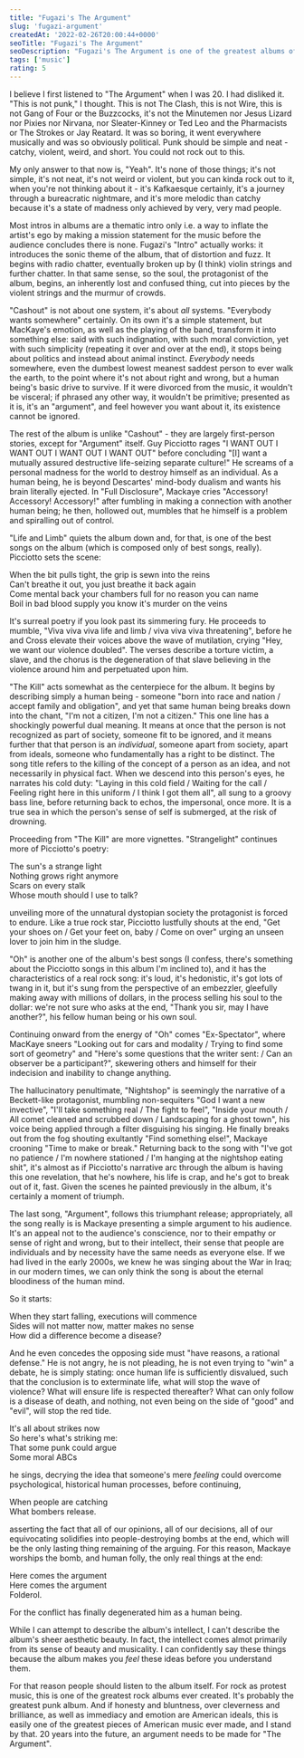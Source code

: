 ```yaml
---
title: "Fugazi's The Argument"
slug: 'fugazi-argument'
createdAt: '2022-02-26T20:00:44+0000'
seoTitle: "Fugazi's The Argument"
seoDescription: "Fugazi's The Argument is one of the greatest albums of all time. And it's really damn American."
tags: ['music']
rating: 5
---
```


I believe I first listened to "The Argument" when I was 20. I had disliked it. "This is not punk," I thought. This is not The Clash, this is not Wire, this is not Gang of Four or the Buzzcocks, it's not the Minutemen nor Jesus Lizard nor Pixies nor Nirvana, nor Sleater-Kinney or Ted Leo and the Pharmacists or The Strokes or Jay Reatard. It was so boring, it went everywhere musically and was so obviously political. Punk should be simple and neat - catchy, violent, weird, and short. You could not rock out to this.

My only answer to that now is, "Yeah". It's none of those things; it's not simple, it's not neat, it's not weird or violent, but you can kinda rock out to it, when you're not thinking about it - it's Kafkaesque certainly, it's a journey through a bureacratic nightmare, and it's more melodic than catchy because it's a state of madness only achieved by very, very mad people.

Most intros in albums are a thematic intro only i.e. a way to inflate the artist's ego by making a mission statement for the music before the audience concludes there is none. Fugazi's "Intro" actually works: it introduces the sonic theme of the album, that of distortion and fuzz. It begins with radio chatter, eventually broken up by (I think) violin strings and further chatter. In that same sense, so the soul, the protagonist of the album, begins, an inherently lost and confused thing, cut into pieces by the violent strings and the murmur of crowds.

"Cashout" is not about one system, it's about _all_ systems. "Everybody wants somewhere" certainly. On its own it's a simple statement, but MacKaye's emotion, as well as the playing of the band, transform it into something else: said with such indignation, with such moral conviction, yet with such simplicity (repeating it over and over at the end), it stops being about politics and instead about animal instinct. _Everybody_ needs somewhere, even the dumbest lowest meanest saddest person to ever walk the earth, to the point where it's not about right and wrong, but a human being's basic drive to survive. If it were divorced from the music, it wouldn't be visceral; if phrased any other way, it wouldn't be primitive; presented as it is, it's an "argument", and feel however you want about it, its existence cannot be ignored.

The rest of the album is unlike "Cashout" - they are largely first-person stories, except for "Argument" itself. Guy Picciotto rages "I WANT OUT I WANT OUT I WANT OUT I WANT OUT" before concluding "\[I\] want a mutually assured destructive life-seizing separate culture!" He screams of a personal madness for the world to destroy himself as an individual. As a human being, he is beyond Descartes' mind-body dualism and wants his brain literally ejected. In "Full Disclosure", Mackaye cries "Accessory! Accessory! Accessory!" after fumbling in making a connection with another human being; he then, hollowed out, mumbles that he himself is a problem and spiralling out of control.

"Life and Limb" quiets the album down and, for that, is one of the best songs on the album (which is composed only of best songs, really). Picciotto sets the scene:

When the bit pulls tight, the grip is sewn into the reins<br/>
Can't breathe it out, you just breathe it back again<br/>
Come mental back your chambers full for no reason you can name<br/>
Boil in bad blood supply you know it's murder on the veins

It's surreal poetry if you look past its simmering fury. He proceeds to mumble, "Viva viva viva life and limb / viva viva viva threatening", before he and Cross elevate their voices above the wave of mutilation, crying "Hey, we want our violence doubled". The verses describe a torture victim, a slave, and the chorus is the degeneration of that slave believing in the violence around him and perpetuated upon him.

"The Kill" acts somewhat as the centerpiece for the album. It begins by describing simply a human being - someone "born into race and nation / accept family and obligation", and yet that same human being breaks down into the chant, "I'm not a citizen, I'm not a citizen." This one line has a shockingly powerful dual meaning. It means at once that the person is not recognized as part of society, someone fit to be ignored, and it means further that that person is an _individual_, someone apart from society, apart from ideals, someone who fundamentally has a right to be distinct. The song title refers to the killing of the concept of a person as an idea, and not necessarily in physical fact. When we descend into this person's eyes, he narrates his cold duty: "Laying in this cold field / Waiting for the call / Feeling right here in this uniform / I think I got them all", all sung to a groovy bass line, before returning back to echos, the impersonal, once more. It is a true sea in which the person's sense of self is submerged, at the risk of drowning.

Proceeding from "The Kill" are more vignettes. "Strangelight" continues more of Picciotto's poetry:

The sun's a strange light<br/>
Nothing grows right anymore<br/>
Scars on every stalk<br/>
Whose mouth should I use to talk?

unveiling more of the unnatural dystopian society the protagonist is forced to endure. Like a true rock star, Picciotto lustfully shouts at the end, "Get your shoes on / Get your feet on, baby / Come on over" urging an unseen lover to join him in the sludge.

"Oh" is another one of the album's best songs (I confess, there's something about the Picciotto songs in this album I'm inclined to), and it has the characteristics of a real rock song: it's loud, it's hedonistic, it's got lots of twang in it, but it's sung from the perspective of an embezzler, gleefully making away with millions of dollars, in the process selling his soul to the dollar: we're not sure who asks at the end, "Thank you sir, may I have another?", his fellow human being or his own soul.

Continuing onward from the energy of "Oh" comes "Ex-Spectator", where MacKaye sneers "Looking out for cars and modality / Trying to find some sort of geometry" and "Here's some questions that the writer sent: / Can an observer be a participant?", skewering others and himself for their indecision and inability to change anything.

The hallucinatory penultimate, "Nightshop" is seemingly the narrative of a Beckett-like protagonist, mumbling non-sequiters "God I want a new invective", "I'll take something real / The fight to feel", "Inside your mouth / All comet cleaned and scrubbed down / Landscaping for a ghost town", his voice being applied through a filter disguising his singing. He finally breaks out from the fog shouting exultantly "Find something else!", Mackaye crooning "Time to make or break." Returning back to the song with "I've got no patience / I'm nowhere stationed / I'm hanging at the nightshop eating shit", it's almost as if Picciotto's narrative arc through the album is having this one revelation, that he's nowhere, his life is crap, and he's got to break out of it, fast. Given the scenes he painted previously in the album, it's certainly a moment of triumph.

The last song, "Argument", follows this triumphant release; appropriately, all the song really is is Mackaye presenting a simple argument to his audience. It's an appeal not to the audience's conscience, nor to their empathy or sense of right and wrong, but to their intellect, their sense that people are individuals and by necessity have the same needs as everyone else. If we had lived in the early 2000s, we knew he was singing about the War in Iraq; in our modern times, we can only think the song is about the eternal bloodiness of the human mind.

So it starts:

When they start falling, executions will commence<br/>
Sides will not matter now, matter makes no sense<br/>
How did a difference become a disease?

And he even concedes the opposing side must "have reasons, a rational defense." He is not angry, he is not pleading, he is not even trying to "win" a debate, he is simply stating: once human life is sufficiently disvalued, such that the conclusion is to exterminate life, what will stop the wave of violence? What will ensure life is respected thereafter? What can only follow is a disease of death, and nothing, not even being on the side of "good" and "evil", will stop the red tide.

It's all about strikes now<br/>
So here's what's striking me:<br/>
That some punk could argue<br/>
Some moral ABCs

he sings, decrying the idea that someone's mere _feeling_ could overcome psychological, historical human processes, before continuing,

When people are catching<br/>
What bombers release.

asserting the fact that all of our opinions, all of our decisions, all of our equivocating solidifies into people-destroying bombs at the end, which will be the only lasting thing remaining of the arguing. For this reason, Mackaye worships the bomb, and human folly, the only real things at the end:

Here comes the argument<br/>
Here comes the argument<br/>
Folderol.

For the conflict has finally degenerated him as a human being.

While I can attempt to describe the album's intellect, I can't describe the album's sheer aesthetic beauty. In fact, the intellect comes almot primarily from its sense of beauty and musicality. I can confidently say these things because the album makes you _feel_ these ideas before you understand them.

For that reason people should listen to the album itself. For rock as protest music, this is one of the greatest rock albums ever created. It's probably the greatest punk album. And if honesty and bluntness, over cleverness and brilliance, as well as immediacy and emotion are American ideals, this is easily one of the greatest pieces of American music ever made, and I stand by that. 20 years into the future, an argument needs to be made for "The Argument".

